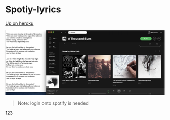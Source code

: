 # Spotiy-lyrics

[Up on heroku](https:/shrouded-escarpment-08729.herokuapp.com/login)

![demo](demo.png)
> Note: login onto spotify is needed

123

